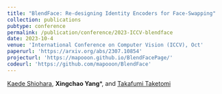 ```yaml
---
title: "BlendFace: Re-designing Identity Encoders for Face-Swapping"
collection: publications
pubtype: conference
permalink: /publication/conference/2023-ICCV-blendface
date: 2023-10-4
venue: 'International Conference on Computer Vision (ICCV), Oct'
paperurl: 'https://arxiv.org/abs/2307.10854'
projecturl: 'https://mapooon.github.io/BlendFacePage/'
codeurl: 'https://github.com/mapooon/BlendFace'
---
```


[Kaede Shiohara](https://mapooon.github.io/), **Xingchao Yang***, and [Takafumi Taketomi](https://taketomitakafumi.sakura.ne.jp/web/en/)
